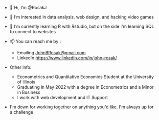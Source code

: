 - 👋  Hi, I’m @RosakJ
- 👀  I’m interested in data analysis, web design, and hacking video games
- 🌱  I’m currently learning R with Rstudio, but on the side I'm learning SQL to connect to websites
- 📫  You can reach me by :
  - Emailing JohnBRosak@gmail.com
  - LinkedIn https://www.linkedin.com/in/john-rosak/

- Other Info:
  - Econometrics and Quantitative Economics Student at the University of Illinois
  - Graduating in May 2022 with a degree in Econometrics and a Minor in Business
  - I work with web development and IT Support
  
- I'm down for working together on anything you'd like, I'm always up for a challenge
